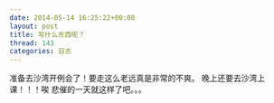 ```yaml
---
date: 2014-05-14 16:25:22+00:00
layout: post
title: 写什么东西呢？
thread: 143
categories: 日志
---
```



准备去沙湾开例会了！要走这么老远真是非常的不爽。  晚上还要去沙湾上课！！！唉 悲催的一天就这样了吧。。。